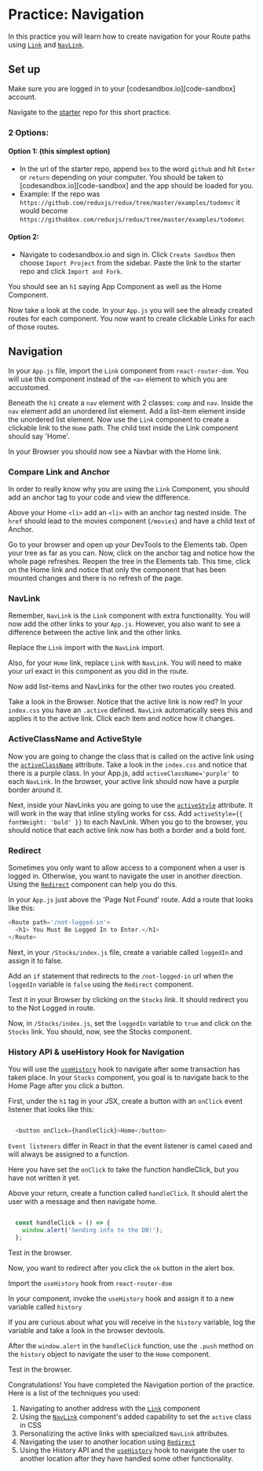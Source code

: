 # Practice: Navigation

In this practice you will learn how to create navigation for your Route paths
using [`Link`][link] and [`NavLink`][navlink].

## Set up

Make sure you are logged in to your [codesandbox.io][code-sandbox] account.

Navigate to the [starter][starter] repo for this short practice.

### 2 Options:

#### Option 1: (this simplest option)

- In the url of the starter repo, append `box` to the word `github` and hit
  `Enter` or `return` depending on your computer. You should be taken to
  [codesandbox.io][code-sandbox] and the app should be loaded for you.
- Example: If the repo was
  `https://github.com/reduxjs/redux/tree/master/examples/todomvc` it would
  become `https://githubbox.com/reduxjs/redux/tree/master/examples/todomvc`

#### Option 2:

- Navigate to codesandbox.io and sign in. Click `Create Sandbox` then choose
 `Import Project` from the sidebar. Paste the link to the starter repo and
 click `Import and Fork`.

You should see an `h1` saying App Component as well as the Home
Component.

Now take a look at the code. In your `App.js` you will see the already created
routes for each component. You now want to create clickable Links for each of
those routes.

## Navigation

In your `App.js` file, import the `Link` component from `react-router-dom`. You
will use this component instead of the `<a>` element to which you are
accustomed.

Beneath the `h1` create a `nav` element with 2 classes: `comp` and `nav`. Inside
the `nav` element add an unordered list element. Add a list-item element inside
the unordered list element. Now use the `Link` component to create a clickable
link to the `Home` path. The child text inside the Link component should say
'Home'.

In your Browser you should now see a Navbar with the Home link.

### Compare Link and Anchor

In order to really know why you are using the `Link` Component, you should add
an anchor tag to your code and view the difference.

Above your Home `<li>` add an `<li>` with an anchor tag nested inside. The
`href` should lead to the movies component (`/movies`) and have a child text of
Anchor.

Go to your browser and open up your DevTools to the Elements tab. Open your tree
as far as you can. Now, click on the anchor tag and notice how the whole page
refreshes. Reopen the tree in the Elements tab. This time, click on the Home
link and notice that only the component that has been mounted changes and there
is no refresh of the page.

### NavLink

Remember, `NavLink` is the `Link` component with extra functionality. You will
now add the other links to your `App.js`. However, you also want to see a
difference between the active link and the other links.

Replace the `Link` import with the `NavLink` import.

Also, for your `Home` link, replace `Link` with `NavLink`. You will need to make
your url exact in this component as you did in the route.

Now add list-items and NavLinks for the other two routes you created.

Take a look in the Browser. Notice that the active link is now red? In your
`index.css` you have an `.active` defined. `NavLink`   automatically sees this and
applies it to the active link. Click each item and notice how it changes.

### ActiveClassName and ActiveStyle

Now you are going to change the class that is called on the active link using
the [`activeClassName`][active-classname] attribute. Take a look in the
`index.css` and notice that there is a purple class. In your App.js, add
`activeClassName='purple'` to each `NavLink`. In the browser, your active link
should now have a purple border around it.

Next, inside your NavLinks you are going to use the [`activeStyle`][activestyle]
attribute. It will work in the way that inline styling works for css. Add
`activeStyle={{ fontWeight: 'bold' }}` to each NavLink. When you go to the
browser, you should notice that each active link now has both a border and a
bold font.

### Redirect

Sometimes you only want to allow access to a component when a user is logged in.
Otherwise, you want to navigate the user in another direction. Using the
[`Redirect`][redirect] component can help you do this.

In your `App.js` just above the 'Page Not Found' route. Add a route that looks
like this:

```js
<Route path='/not-logged-in'>
  <h1> You Must Be Logged In to Enter.</h1>
</Route>
```

Next, in your `/Stocks/index.js` file, create a variable called `loggedIn` and
assign it to false.

Add an `if` statement that redirects to the `/not-logged-in` url when the
`loggedIn` variable is `false` using the `Redirect` component.

Test it in your Browser by clicking on the `Stocks` link. It should redirect you
to the Not Logged in route.

Now, in `/Stocks/index.js`, set the `loggedIn` variable to `true` and click on
the `Stocks` link. You should, now, see the Stocks component.

### History API & useHistory Hook for Navigation

You will use the [`useHistory`][usehistory] hook to navigate after some
transaction has taken place. In your `Stocks` component, you goal is to navigate
back to the Home Page after you click a button.

First, under the `h1` tag in your JSX, create a button with an `onClick` event
listener that looks like this:

```js

  <button onClick={handleClick}>Home</button>

```

`Event listeners` differ in React in that the event listener is camel cased and
will always be assigned to a function.

Here you have set the `onClick` to take the function handleClick, but you have
not written it yet.

Above your return, create a function called `handleClick`. It should alert the
user with a message and then navigate home.

```js

  const handleClick = () => {
    window.alert('Sending info to the DB!');
  };

```

Test in the browser.

Now, you want to redirect after you click the `ok` button in the alert box.

Import the `useHistory` hook from `react-router-dom`

In your component, invoke the `useHistory` hook and assign it to a new variable
called `history`

If you are curious about what you will receive in the `history` variable, log
the variable and take a look in the browser devtools.

After the `window.alert` in the `handleClick` function, use the `.push` method
on the `history` object to navigate the user to the `Home` component.

Test in the browser.

Congratulations! You have completed the Navigation portion of the practice. Here
is a list of the techniques you used:

1. Navigating to another address with the [`Link`][link] component
2. Using the [`NavLink`][navlink] component's added capability to set the
   `active` class in CSS
3. Personalizing the active links with specialized `NavLink` attributes.
4. Navigating the user to another location using [`Redirect`][redirect]
5. Using the History API and the [`useHistory`][usehistory] hook to navigate the
   user to another location after they have handled some other functionality.

[starter]: https://github.com/orgs/appacademy-starters/repositories?type=all
[link]:https://v5.reactrouter.com/web/api/Link
[navlink]:https://v5.reactrouter.com/web/api/NavLink
[active-classname]:https://v5.reactrouter.com/web/api/NavLink/activeclassname-string
[activestyle]:https://v5.reactrouter.com/web/api/NavLink/activestyle-object
[redirect]:https://v5.reactrouter.com/web/api/Redirect
[usehistory]:https://v5.reactrouter.com/web/api/Hooks/usehistory